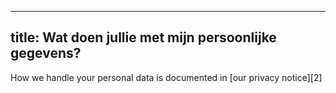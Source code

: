 ***

## title: Wat doen jullie met mijn persoonlijke gegevens?

How we handle your personal data is documented in \[our privacy notice]\[2]
